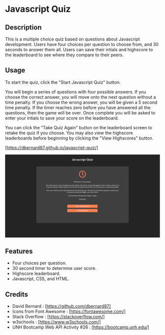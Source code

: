 # Javascript Quiz


## Description

This is a multiple choice quiz based on questions about Javascript development. Users have four choices per question to choose from, and 30 seconds to answer them all. Users can save their intials and highscore to the leaderboard to see where they compare to their peers.


## Usage

To start the quiz, click the "Start Javascript Quiz" button. 

You will begin a series of questions with four possible answers. If you choose the correct answer, you will move onto the next question without a time penalty. If you choose the wrong answer, you will be given a 5 second time penalty. If the timer reaches zero before you have answered all the questions, then the game will be over. Once complete you will be asked to enter your intials to save your score on the leaderboard. 

You can click the "Take Quiz Again" button on the leaderboard screen to retake the quiz if you choose. You may also view the highscore leaderboards before beginning by clicking the "View Highscores" button.

[https://dbernard87.github.io/javascript-quiz/]

![image of Javascript Quiz website homepage](assets/images/screenshot.png)


## Features

- Four choices per question.
- 30 second timer to determine user score.
- Highscore leaderboard.
- Javascript, CSS, and HTML.


## Credits

- David Bernard : [https://github.com/dbernard87]
- Icons from Font Awesome : [https://fontawesome.com/]
- Stack Overflow : [https://stackoverflow.com/]
- w3schools : [https://www.w3schools.com/]
- UNH Bootcamp Web API Activity #26 : [https://bootcamp.unh.edu/]